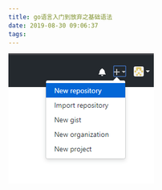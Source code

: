 ```yaml
---
title: go语言入门到放弃之基础语法
date: 2019-08-30 09:06:37
tags:
---
```


![new-repo](go语言入门到放弃之基础语法/new-repo.jpg)
